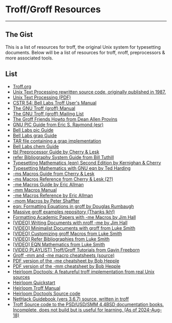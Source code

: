 # Troff/Groff Resources

------------------------------------------------------------------------

## The Gist

This is a list of resources for troff, the original Unix system for
typesetting documents. Below will be a list of resources for troff,
nroff, preprocessors & more associated tools.

## List

-   [Troff.org](http://www.troff.org)
-   [Unix Text Processing rewritten source code, originally published in
    1987.](https://github.com/larrykollar/Unix-Text-Processing)
-   [Unix Text Processing (PDF)](./utp_book.pdf)
-   [CSTR 54: Bell Labs Troff User\'s Manual](./cstr-54.pdf)
-   [The GNU Troff (groff)
    Manual](http://www.gnu.org/software/groff/manual/groff.html)
-   [The GNU Troff (groff) Mailing
    List](http://lists.gnu.org/archive/html/groff/)
-   [The Groff Friends Howto from Dean Allen
    Provins](./TheGroffFriendsHowto.pdf)
-   [GNU PIC Guide from Eric S. Raymond (esr)](./gpic.pdf)
-   [Bell Labs pic Guide](./bell/116-pic.pdf)
-   [Bell Labs grap Guide](./bell/114-grap.pdf)
-   [TAR file containing a grap
    implementation](./bell/grap-faber-1.46.tar)
-   [Bell Labs chem Guide](./bell/122-chem.pdf)
-   [tbl Preprocessor Guide by Cherry & Lesk](./tbl.pdf)
-   [refer Bibliography System Guide from Bill Tuthill](./refer.pdf)
-   [Typesetting Mathematics (eqn) Second Edition by Kernighan &
    Cherry](./eqn2e.pdf)
-   [Typesetting Mathematics with GNU eqn by Ted Harding](./gnu-eqn.pdf)
-   [-ms Macros Guide from Cherry & Lesk](./msdoc.pdf)
-   [-ms Macros Reference from Cherry & Lesk (2?)](./msmacros.pdf)
-   [-me Macros Guide by Eric Allman](./memacros.pdf)
-   [-mm Macros Manual](./mm-all.pdf)
-   [-me Macros Reference by Eric Allman](./meref.pdf)
-   [-mom Macros by Peter
    Shaffter](http://www.schaffter.ca/mom/momdoc/toc.html)
-   [eqn: Formatting Equations in groff by Douglas
    Rumbaugh](http://douglasrumbaugh.com/post/groff-eqn/)
-   [Massive groff examples repository (Thanks
    lkh!)](http://froude.eu/groff/)
-   [Formatting Academic Papers with -me Macros by Jim
    Hall](http://opensource.com/article/18/2/writing-academic-papers-groff-me)
-   [\[VIDEO\] Writing Documents with nroff -me by Jim
    Hall](http://www.youtube.com/watch?v=WCF5oSuMm9g)
-   [\[VIDEO\] Minimalist Documents with groff from Luke
    Smith](http://www.youtube.com/watch?v=w8EKH_fjmXA)
-   [\[VIDEO\] Customizing groff Macros from Luke
    Smith](http://www.youtube.com/watch?v=kJ_TXZB4Gm4)
-   [\[VIDEO\] Refer Bibliographies from Luke
    Smith](http://www.youtube.com/watch?v=yTQbi_E_Gys)
-   [\[VIDEO\] EQN Mathematics from Luke
    Smith](http://www.youtube.com/watch?v=sp0qgpeG6EY)
-   [\[VIDEO PLAYLIST\] Troff/Groff Tutorials from Gavin
    Freeborn](https://www.youtube.com/playlist?list=PLknodeJt-I5FgZ5VwT-BHda_lu3dYrMeJ)
-   [Groff -mm and -me macro cheatsheets
    (source)](https://gitlab.com/wef/groff-quick-ref)
-   [PDF version of the -me cheatsheet by Bob Hepple](./me_quick.pdf)
-   [PDF version of the -mm cheatsheet by Bob Hepple](./mm_quick.pdf)
-   [Heirloom Doctools: A featureful troff implementation from real Unix
    sources](http://n-t-roff.github.io/heirloom/doctools.html)
-   [Heirloom
    Quickstart](http://n-t-roff.github.io/heirloom/doctools/quickstart.pdf)
-   [Heirloom Troff
    Manual](http://n-t-roff.github.io/heirloom/doctools/troff.pdf)
-   [Heirloom Doctools Source
    code](http://github.com/n-t-roff/heirloom-doctools)
-   [NetHack Guidebook (vers 3.6.7) source, written in
    troff](./ex/NetHack-doc.tar.gz)
-   [Troff Source code to the PSD/USD/SMM 4.4BSD documentation books.
    Incomplete, does not build but is useful for learning. (As of
    2024-Aug-18)](./ex/4.4doc-incomplete.tar.gz)
